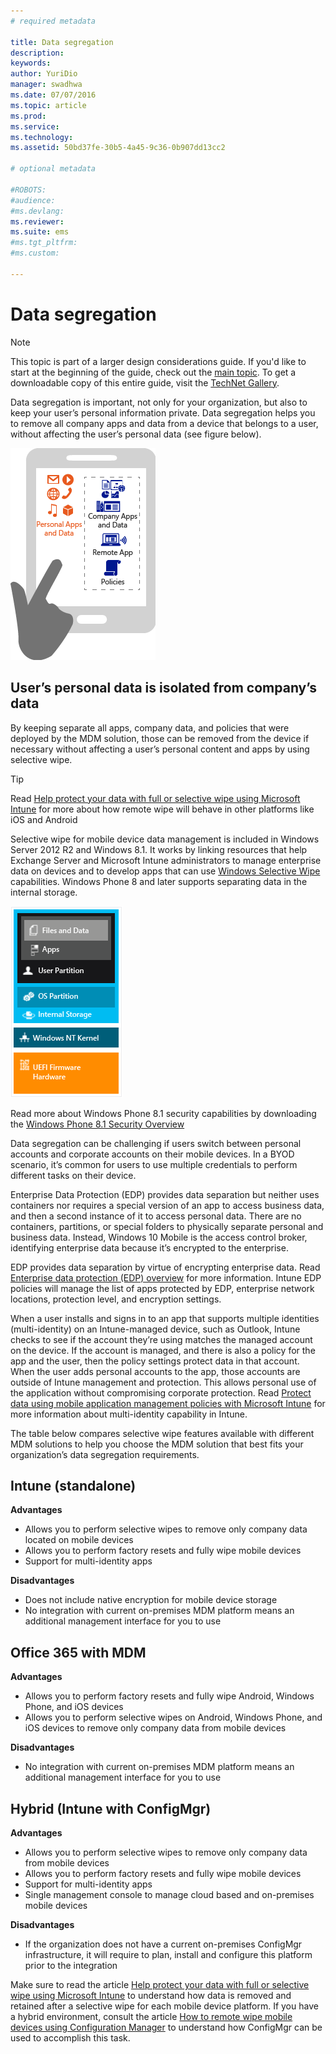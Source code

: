 ```yaml
---
# required metadata

title: Data segregation
description:
keywords:
author: YuriDio
manager: swadhwa
ms.date: 07/07/2016
ms.topic: article
ms.prod:
ms.service:
ms.technology:
ms.assetid: 50bd37fe-30b5-4a45-9c36-0b907dd13cc2

# optional metadata

#ROBOTS:
#audience:
#ms.devlang:
ms.reviewer: 
ms.suite: ems
#ms.tgt_pltfrm:
#ms.custom:

---
```


# Data segregation

>[!NOTE]
>This topic is part of a larger design considerations guide. If you'd like to start at the beginning of the guide, check out the [main topic](mdm-design-considerations-guide.md). To get a downloadable copy of this entire guide, visit the [TechNet Gallery](https://gallery.technet.microsoft.com/Mobile-Device-Management-7d401582).

Data segregation is important, not only for your organization, but also to keep your user’s personal information private. Data segregation helps you to remove all company apps and data from a device that belongs to a user, without affecting the user’s personal data (see figure below).

![Data segregation](./media/MDM_Figure_10.png)

## User’s personal data is isolated from company’s data

By keeping separate all apps, company data, and policies that were deployed by the MDM solution, those can be removed from the device if necessary without affecting a user’s personal content and apps by using selective wipe. 

>[!TIP] 
> Read [Help protect your data with full or selective wipe using Microsoft Intune](/intune/deploy-use/use-remote-wipe-to-help-protect-data-using-microsoft-intune) for more about how remote wipe will behave in other platforms like iOS and Android 

Selective wipe for mobile device data management is included in Windows Server 2012 R2 and Windows 8.1. It works by linking resources that help Exchange Server and Microsoft Intune administrators to manage enterprise data on devices and to develop apps that can use [Windows Selective Wipe](https://technet.microsoft.com/library/dn486874.aspx) capabilities.  Windows Phone 8 and later supports separating data in the internal storage.

![Data segregation](./media/MDM_Figure_11.png)

Read more about Windows Phone 8.1 security capabilities by downloading the [Windows Phone 8.1 Security Overview](http://www.microsoft.com/download/details.aspx?id=42509)

Data segregation can be challenging if users switch between personal accounts and corporate accounts on their mobile devices. In a BYOD scenario, it’s common for users to use multiple credentials to perform different tasks on their device. 

Enterprise Data Protection (EDP) provides data separation but neither uses containers nor requires a special version of an app to access business data, and then a second instance of it to access personal data. There are no containers, partitions, or special folders to physically separate personal and business data. Instead, Windows 10 Mobile is the access control broker, identifying enterprise data because it’s encrypted to the enterprise. 

EDP provides data separation by virtue of encrypting enterprise data. Read [Enterprise data protection (EDP) overview](https://technet.microsoft.com/library/dn985838.aspx) for more information. Intune EDP policies will manage the list of apps protected by EDP, enterprise network locations, protection level, and encryption settings.

When a user installs and signs in to an app that supports multiple identities (multi-identity) on an Intune-managed device, such as Outlook, Intune checks to see if the account they’re using matches the managed account on the device. If the account is managed, and there is also a policy for the app and the user, then the policy settings protect data in that account. When the user adds personal accounts to the app, those accounts are outside of Intune management and protection. This allows personal use of the application without compromising corporate protection. Read [Protect data using mobile application management policies with Microsoft Intune](/intune/deploy-use/configure-and-deploy-mobile-application-management-policies-in-the-microsoft-intune-console) for more information about multi-identity capability in Intune. 

The table below compares selective wipe features available with different MDM solutions to help you choose the MDM solution that best fits your organization’s data segregation requirements.

## Intune (standalone)

**Advantages**

- Allows you to perform selective wipes to remove only company data located on mobile devices
- Allows you to perform factory resets and fully wipe mobile devices
- Support for multi-identity apps

**Disadvantages**

- Does not include native encryption for mobile device storage
- No integration with current on-premises MDM platform means an additional management interface for you to use

## Office 365 with MDM

**Advantages**

- Allows you to perform factory resets and fully wipe Android, Windows Phone, and iOS devices
- Allows you to perform selective wipes on Android, Windows Phone, and iOS devices to remove only company data from mobile devices

**Disadvantages**

- No integration with current on-premises MDM platform means an additional management interface for you to use

## Hybrid (Intune with ConfigMgr)

**Advantages**

- Allows you to perform selective wipes to remove only company data from mobile devices
- Allows you to perform factory resets and fully wipe mobile devices
- Support for multi-identity apps
- Single management console to manage cloud based and on-premises mobile devices

**Disadvantages**

- If the organization does not have a current on-premises ConfigMgr infrastructure, it will require to plan, install and configure this platform prior to the integration

Make sure to read the article [Help protect your data with full or selective wipe using Microsoft Intune](/intune/deploy-use/use-remote-wipe-to-help-protect-data-using-microsoft-intune) to understand how data is removed and retained after a selective wipe for each mobile device platform. If you have a hybrid environment, consult the article [How to remote wipe mobile devices using Configuration Manager](https://technet.microsoft.com/library/dn956981.aspx) to understand how ConfigMgr can be used to accomplish this task.